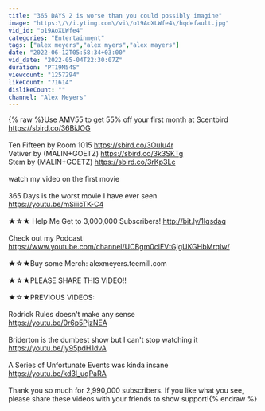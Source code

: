 ```yaml
---
title: "365 DAYS 2 is worse than you could possibly imagine"
image: "https:\/\/i.ytimg.com\/vi\/o19AoXLWfe4\/hqdefault.jpg"
vid_id: "o19AoXLWfe4"
categories: "Entertainment"
tags: ["alex meyers","alex myers","alex mayers"]
date: "2022-06-12T05:58:34+03:00"
vid_date: "2022-05-04T22:30:07Z"
duration: "PT19M54S"
viewcount: "1257294"
likeCount: "71614"
dislikeCount: ""
channel: "Alex Meyers"
---
```

{% raw %}Use AMV55 to get 55% off your first month at Scentbird  <a rel="nofollow" target="blank" href="https://sbird.co/36BiJOG">https://sbird.co/36BiJOG</a><br /><br />Ten Fifteen by Room 1015 <a rel="nofollow" target="blank" href="https://sbird.co/3OuIu4r">https://sbird.co/3OuIu4r</a> <br />Vetiver by (MALIN+GOETZ) <a rel="nofollow" target="blank" href="https://sbird.co/3k3SKTg">https://sbird.co/3k3SKTg</a> <br />Stem by (MALIN+GOETZ) <a rel="nofollow" target="blank" href="https://sbird.co/3rKp3Lc">https://sbird.co/3rKp3Lc</a> <br /><br />watch my video on the first movie<br /><br />365 Days is the worst movie I have ever seen<br /><a rel="nofollow" target="blank" href="https://youtu.be/mSiiicTK-C4">https://youtu.be/mSiiicTK-C4</a><br /><br />★☆★ Help Me Get to 3,000,000 Subscribers! <a rel="nofollow" target="blank" href="http://bit.ly/1Iqsdaq">http://bit.ly/1Iqsdaq</a><br /><br />Check out my Podcast<br /><a rel="nofollow" target="blank" href="https://www.youtube.com/channel/UCBgm0clEVtGjgUKGHbMrqIw/">https://www.youtube.com/channel/UCBgm0clEVtGjgUKGHbMrqIw/</a><br /><br />★☆★Buy some Merch:  alexmeyers.teemill.com<br /><br />★☆★PLEASE SHARE THIS VIDEO!!<br /><br />★☆★PREVIOUS VIDEOS:<br /><br />Rodrick Rules doesn't make any sense<br /><a rel="nofollow" target="blank" href="https://youtu.be/0r6p5PjzNEA">https://youtu.be/0r6p5PjzNEA</a><br /><br />Briderton is the dumbest show but I can't stop watching it<br /><a rel="nofollow" target="blank" href="https://youtu.be/jy95pdH1dvA">https://youtu.be/jy95pdH1dvA</a><br /><br />A Series of Unfortunate Events was kinda insane<br /><a rel="nofollow" target="blank" href="https://youtu.be/kd3l_uqPaRA">https://youtu.be/kd3l_uqPaRA</a><br /><br />Thank you so much for 2,990,000 subscribers.  If you like what you see, please share these videos with your friends to show support!{% endraw %}
